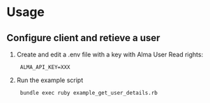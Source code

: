 # Usage

## Configure client and retieve a user

1. Create and edit a .env file with a key with Alma User Read rights:

        ALMA_API_KEY=XXX

1. Run the example script

        bundle exec ruby example_get_user_details.rb
